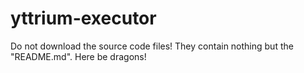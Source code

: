 # yttrium-executor
Do not download the source code files! They contain nothing but the "README.md". Here be dragons!
